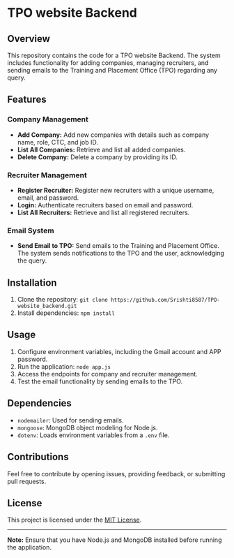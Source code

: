 # TPO website Backend

## Overview

This repository contains the code for a TPO website Backend. The system includes functionality for adding companies, managing recruiters, and sending emails to the Training and Placement Office (TPO) regarding any query.

## Features

### Company Management

- **Add Company:** Add new companies with details such as company name, role, CTC, and job ID.
- **List All Companies:** Retrieve and list all added companies.
- **Delete Company:** Delete a company by providing its ID.

### Recruiter Management

- **Register Recruiter:** Register new recruiters with a unique username, email, and password.
- **Login:** Authenticate recruiters based on email and password.
- **List All Recruiters:** Retrieve and list all registered recruiters.

### Email System

- **Send Email to TPO:** Send emails to the Training and Placement Office. The system sends notifications to the TPO and the user, acknowledging the query.

## Installation

1. Clone the repository: `git clone https://github.com/Srishti8587/TPO-website_backend.git`
2. Install dependencies: `npm install`

## Usage

1. Configure environment variables, including the Gmail account and APP password.
2. Run the application: `node app.js`
3. Access the endpoints for company and recruiter management.
4. Test the email functionality by sending emails to the TPO.

## Dependencies

- `nodemailer`: Used for sending emails.
- `mongoose`: MongoDB object modeling for Node.js.
- `dotenv`: Loads environment variables from a `.env` file.

## Contributions

Feel free to contribute by opening issues, providing feedback, or submitting pull requests.

## License

This project is licensed under the [MIT License](LICENSE).

---

**Note:** Ensure that you have Node.js and MongoDB installed before running the application.
